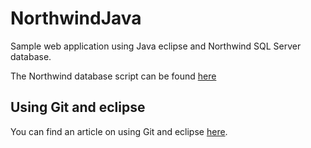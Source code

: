 # NorthwindJava

Sample web application using Java eclipse and Northwind SQL Server database.

The Northwind database script can be found <a href="https://www.microsoft.com/en-us/download/details.aspx?id=23654" alt="Nortwind script">here</a>

## Using Git and eclipse

You can find an article on using Git and eclipse <a href="http://cogentcoder.com/wp/using-git-and-eclipse/" alt="Using Git and eclipse">here</a>.

